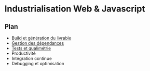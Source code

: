 # Industrialisation Web & Javascript

<!-- .slide: data-background="zenika/images/title-background.png" -->



## Plan

<!-- .slide: id="toc" -->

- [Build et génération du livrable](#/1)
- [Gestion des dépendances](#/2)
- [Tests et qualimétrie](#/3)
- Productivité
- Intégration continue
- Debugging et optimisation



<!-- .slide: data-background="zenika/images/questions.png" -->
<!-- .slide: data-background-size="30%" -->